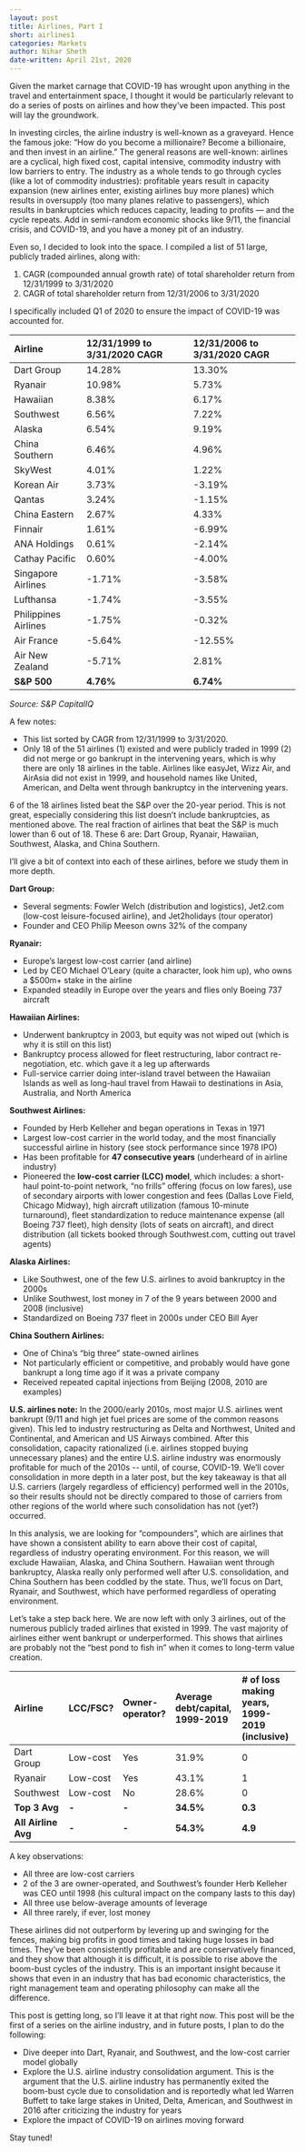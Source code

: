 ```yaml
---
layout: post
title: Airlines, Part I
short: airlines1
categories: Markets
author: Nihar Sheth
date-written: April 21st, 2020
---
```


Given the market carnage that COVID-19 has wrought upon anything in the travel and entertainment space, I thought it would be particularly relevant to do a series of posts on airlines and how they’ve been impacted. This post will lay the groundwork.

In investing circles, the airline industry is well-known as a graveyard. Hence the famous joke: “How do you become a millionaire? Become a billionaire, and then invest in an airline.” The general reasons are well-known: airlines are a cyclical, high fixed cost, capital intensive, commodity industry with low barriers to entry. The industry as a whole tends to go through cycles (like a lot of commodity industries): profitable years result in capacity expansion (new airlines enter, existing airlines buy more planes) which results in oversupply (too many planes relative to passengers), which results in bankruptcies which reduces capacity, leading to profits — and the cycle repeats. Add in semi-random economic shocks like 9/11, the financial crisis, and COVID-19, and you have a money pit of an industry.

Even so, I decided to look into the space. I compiled a list of 51 large, publicly traded airlines, along with:
1. CAGR (compounded annual growth rate) of total shareholder return from 12/31/1999 to 3/31/2020
2. CAGR of total shareholder return from 12/31/2006 to 3/31/2020

I specifically included Q1 of 2020 to ensure the impact of COVID-19 was accounted for.

| Airline              | 12/31/1999 to 3/31/2020 CAGR | 12/31/2006 to 3/31/2020 CAGR |
| :------------------- | :--------------------------- | :--------------------------- |
| Dart Group           | 14.28%                       | 13.30%                       |
| Ryanair              | 10.98%                       | 5.73%                        |
| Hawaiian             | 8.38%                        | 6.17%                        |
| Southwest            | 6.56%                        | 7.22%                        |
| Alaska               | 6.54%                        | 9.19%                        |
| China Southern       | 6.46%                        | 4.96%                        |
| SkyWest              | 4.01%                        | 1.22%                        |
| Korean Air           | 3.73%                        | -3.19%                       |
| Qantas               | 3.24%                        | -1.15%                       |
| China Eastern        | 2.67%                        | 4.33%                        |
| Finnair              | 1.61%                        | -6.99%                       |
| ANA Holdings         | 0.61%                        | -2.14%                       |
| Cathay Pacific       | 0.60%                        | -4.00%                       |
| Singapore Airlines   | -1.71%                       | -3.58%                       |
| Lufthansa            | -1.74%                       | -3.55%                       |
| Philippines Airlines | -1.75%                       | -0.32%                       |
| Air France           | -5.64%                       | -12.55%                      |
| Air New Zealand      | -5.71%                       | 2.81%                        |
| **S&P 500**          | **4.76%**                    | **6.74%**                    |

_Source: S&P CapitalIQ_

A few notes:
- This list sorted by CAGR from 12/31/1999 to 3/31/2020.
- Only 18 of the 51 airlines (1) existed and were publicly traded in 1999 (2) did not merge or go bankrupt in the intervening years, which is why there are only 18 airlines in the table. Airlines like easyJet, Wizz Air, and AirAsia did not exist in 1999, and household names like United, American, and Delta went through bankruptcy in the intervening years.

6 of the 18 airlines listed beat the S&P over the 20-year period. This is not great, especially considering this list doesn’t include bankruptcies, as mentioned above. The real fraction of airlines that beat the S&P is much lower than 6 out of 18. These 6 are: Dart Group, Ryanair, Hawaiian, Southwest, Alaska, and China Southern.

I’ll give a bit of context into each of these airlines, before we study them in more depth.

**Dart Group:**
- Several segments: Fowler Welch (distribution and logistics), Jet2.com (low-cost leisure-focused airline), and Jet2holidays (tour operator)
- Founder and CEO Philip Meeson owns 32% of the company

**Ryanair:**
- Europe’s largest low-cost carrier (and airline)
- Led by CEO Michael O’Leary (quite a character, look him up), who owns a $500m+ stake in the airline
- Expanded steadily in Europe over the years and flies only Boeing 737 aircraft

**Hawaiian Airlines:**
- Underwent bankruptcy in 2003, but equity was not wiped out (which is why it is still on this list)
- Bankruptcy process allowed for fleet restructuring, labor contract re-negotiation, etc. which gave it a leg up afterwards
- Full-service carrier doing inter-island travel between the Hawaiian Islands as well as long-haul travel from Hawaii to destinations in Asia, Australia, and North America

**Southwest Airlines:**
- Founded by Herb Kelleher and began operations in Texas in 1971
- Largest low-cost carrier in the world today, and the most financially successful airline in history (see stock performance since 1978 IPO)
- Has been profitable for **47 consecutive years** (underheard of in airline industry)
- Pioneered the **low-cost carrier (LCC) model**, which includes: a short-haul point-to-point network, “no frills” offering (focus on low fares), use of secondary airports with lower congestion and fees (Dallas Love Field, Chicago Midway), high aircraft utilization (famous 10-minute turnaround), fleet standardization to reduce maintenance expense (all Boeing 737 fleet), high density (lots of seats on aircraft), and direct distribution (all tickets booked through Southwest.com, cutting out travel agents)

**Alaska Airlines:**
- Like Southwest, one of the few U.S. airlines to avoid bankruptcy in the 2000s
- Unlike Southwest, lost money in 7 of the 9 years between 2000 and 2008 (inclusive)
- Standardized on Boeing 737 fleet in 2000s under CEO Bill Ayer

**China Southern Airlines:**
- One of China’s “big three” state-owned airlines
- Not particularly efficient or competitive, and probably would have gone bankrupt a long time ago if it was a private company
- Received repeated capital injections from Beijing (2008, 2010 are examples)

**U.S. airlines note:** In the 2000/early 2010s, most major U.S. airlines went bankrupt (9/11 and high jet fuel prices are some of the common reasons given). This led to industry restructuring as Delta and Northwest, United and Continental, and American and US Airways combined. After this consolidation, capacity rationalized (i.e. airlines stopped buying unnecessary planes) and the entire U.S. airline industry was enormously profitable for much of the 2010s -- until, of course, COVID-19. We’ll cover consolidation in more depth in a later post, but the key takeaway is that all U.S. carriers (largely regardless of efficiency) performed well in the 2010s, so their results should not be directly compared to those of carriers from other regions of the world where such consolidation has not (yet?) occurred.

In this analysis, we are looking for “compounders”, which are airlines that have shown a consistent ability to earn above their cost of capital, regardless of industry operating environment. For this reason, we will exclude Hawaiian, Alaska, and China Southern. Hawaiian went through bankruptcy, Alaska really only performed well after U.S. consolidation, and China Southern has been coddled by the state. Thus, we’ll focus on Dart, Ryanair, and Southwest, which have performed regardless of operating environment.

Let’s take a step back here. We are now left with only 3 airlines, out of the numerous publicly traded airlines that existed in 1999. The vast majority of airlines either went bankrupt or underperformed. This shows that airlines are probably not the “best pond to fish in” when it comes to long-term value creation.

| Airline         | LCC/FSC? | Owner-operator? | Average debt/capital, 1999-2019 | # of loss making years, 1999-2019 (inclusive) |
| :-------------- | :------- | :-------------- | :------------------------------ | :-------------------------------------------- |
| Dart Group      | Low-cost | Yes             | 31.9%                           | 0                                             |
| Ryanair         | Low-cost | Yes             | 43.1%                           | 1                                             |
| Southwest       | Low-cost | No              | 28.6%                           | 0                                             |
| **Top 3 Avg**   | **-**        | **-**               | **34.5%**                          | **0.3**                                           |
| **All Airline Avg** | **-**        | **-**               | **54.3%**                           | **4.9**                                           |

A key observations:
- All three are low-cost carriers
- 2 of the 3 are owner-operated, and Southwest’s founder Herb Kelleher was CEO until 1998 (his cultural impact on the company lasts to this day)
- All three use below-average amounts of leverage
- All three rarely, if ever, lost money

These airlines did not outperform by levering up and swinging for the fences, making big profits in good times and taking huge losses in bad times. They’ve been consistently profitable and are conservatively financed, and they show that although it is difficult, it is possible to rise above the boom-bust cycles of the industry. This is an important insight because it shows that even in an industry that has bad economic characteristics, the right management team and operating philosophy can make all the difference.

This post is getting long, so I’ll leave it at that right now. This post will be the first of a series on the airline industry, and in future posts, I plan to do the following:
- Dive deeper into Dart, Ryanair, and Southwest, and the low-cost carrier model globally
- Explore the U.S. airline industry consolidation argument. This is the argument that the U.S. airline industry has permanently exited the boom-bust cycle due to consolidation and is reportedly what led Warren Buffett to take large stakes in United, Delta, American, and Southwest in 2016 after criticizing the industry for years
- Explore the impact of COVID-19 on airlines moving forward

Stay tuned!
